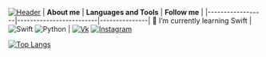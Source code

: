 [![Header ](https://raw.githubusercontent.com/Userror101/Userror101/main/Assets/NewHeader.jpg)](https://github.com/Userror101)
| **About me**     | **Languages and Tools** | **Follow me** | 
|------------------|-------------------------|---------------|
🔭 I’m currently learning Swift | ![Swift](https://img.shields.io/badge/-Swift-2c2d2c?style=for-the-badge&logo=Swift) ![Python](https://img.shields.io/badge/-Python-2c2d2c?style=for-the-badge&logo=Python) | [![Vk](https://img.shields.io/badge/-Vk-2c2d2c?style=for-the-badge&logo=Vk)](https://vk.com/userror)  [![Instagram](https://img.shields.io/badge/-Instagram-2c2d2c?style=for-the-badge&logo=Instagram)](https://www.instagram.com/_userror_/)

[![Top Langs](https://github-readme-stats.vercel.app/api/top-langs/?username=Userror101&layout=compact)](https://github.com/Userror101)
